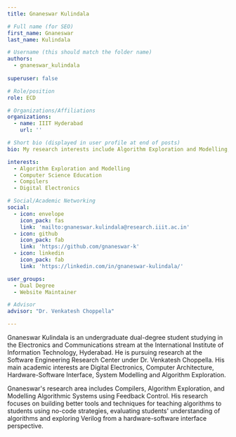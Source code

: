 ```yaml
---
title: Gnaneswar Kulindala

# Full name (for SEO)
first_name: Gnaneswar
last_name: Kulindala

# Username (this should match the folder name)
authors:
  - gnaneswar_kulindala
  
superuser: false

# Role/position
role: ECD

# Organizations/Affiliations
organizations:
  - name: IIIT Hyderabad
    url: ''

# Short bio (displayed in user profile at end of posts)
bio: My research interests include Algorithm Exploration and Modelling, Computer Science Education, Compilers, Digital Electronics

interests:
  - Algorithm Exploration and Modelling
  - Computer Science Education
  - Compilers
  - Digital Electronics

# Social/Academic Networking
social:
  - icon: envelope
    icon_pack: fas
    link: 'mailto:gnaneswar.kulindala@research.iiit.ac.in'
  - icon: github
    icon_pack: fab
    link: 'https://github.com/gnaneswar-k'
  - icon: linkedin
    icon_pack: fab
    link: 'https://linkedin.com/in/gnaneswar-kulindala/'

user_groups:
  - Dual Degree
  - Website Maintainer

# Advisor
advisor: "Dr. Venkatesh Choppella"

---
```

Gnaneswar Kulindala is an undergraduate dual-degree student studying in the Electronics and Communications stream at the International Institute of Information Technology, Hyderabad. He is pursuing research at the Software Engineering Research Center under Dr. Venkatesh Choppella. His main academic interests are Digital Electronics, Computer Architecture, Hardware-Software Interface, System Modelling and Algorithm Exploration.

Gnaneswar's research area includes Compilers, Algorithm Exploration, and Modelling Algorithmic Systems using Feedback Control. His research focuses on building better tools and techniques for teaching algorithms to students using no-code strategies, evaluating students' understanding of algorithms and exploring Verilog from a hardware-software interface perspective.
